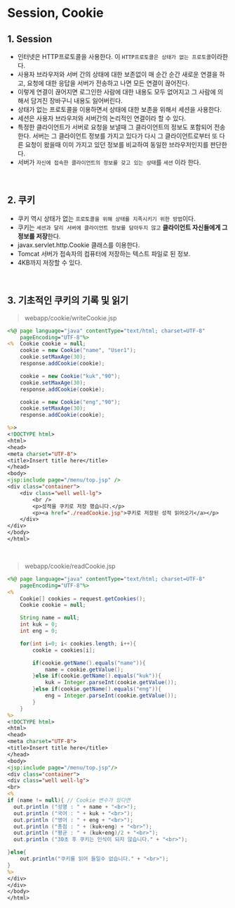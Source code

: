# Session, Cookie

## 1. Session

- 인터넷은 HTTP프로토콜을 사용한다. 이 `HTTP프로토콜은 상태가 없는 프로토콜`이라한다.
- 사용자 브라우저와 서버 간의 상태에 대한 보존없이 매 순간 순간 새로운 연결을 하고, 요청에 대한 응답을 서버가 전송하고 나면 모든 연결이 끊어진다.
- 이렇게 연결이 끊어지면 로그인한 사람에 대한 내용도 모두 없어지고 그 사람에 의해서 담겨진 장바구니 내용도 잃어버린다.
- 상태가 없는 프로토콜을 이용하면서 상태에 대한 보존을 위해서 세션을 사용한다.
- 세션은 사용자 브라우저와 서버간의 논리적인 연결이라 할 수 있다.
- 특정한 클라이언트가 서버로 요청을 보낼때 그 클라이언트의 정보도 포함되어 전송한다. 서버는 그 클라이언트 정보를 가지고 있다가 다시 그 클라이언트로부터 또 다른 요청이 왔을때 이미 가지고 있던 정보를 비교하여 동일한 브라우저인지를 판단한다.
- 서버가 `자신에 접속한 클라이언트의 정보를 갖고 있는 상태`를 `세션` 이라 한다.

<br />

## 2. 쿠키

- 쿠키 역시 상태가 없는 `프로토콜을 위해 상태를 지족시키기 위한 방법`이다.
- 쿠키는 `세션과 달리 서버에 클라이언트 정보를 담아두지 않고` **클라이언트 자신들에게 그 정보를 저장**한다.
- javax.servlet.http.Cookie 클래스를 이용한다.
- Tomcat 서버가 접속자의 컴퓨터에 저장하는 텍스트 파일로 된 정보.
- 4KB까지 저장할 수 있다.

<br />

## 3. 기초적인 쿠키의 기록 및 읽기

> webapp/cookie/writeCookie.jsp

```jsp
<%@ page language="java" contentType="text/html; charset=UTF-8"
    pageEncoding="UTF-8"%>
<% 	Cookie cookie = null;
	cookie = new Cookie("name", "User1");
	cookie.setMaxAge(30);
	response.addCookie(cookie);

	cookie = new Cookie("kuk","90");
	cookie.setMaxAge(30);
	response.addCookie(cookie);

	cookie = new Cookie("eng","90");
	cookie.setMaxAge(30);
	response.addCookie(cookie);

%>>
<!DOCTYPE html>
<html>
<head>
<meta charset="UTF-8">
<title>Insert title here</title>
</head>
<body>
<jsp:include page="/menu/top.jsp" />
<div class="container">
	<div class="well well-lg">
		<br />
		<p>성적을 쿠키로 저장 했습니다.</p>
		<p><a href="./readCookie.jsp">쿠키로 저장된 성적 읽어오기</a></p>
	</div>
</div>
</body>
</html>
```

<br />

> webapp/cookie/readCookie.jsp

```jsp
<%@ page language="java" contentType="text/html; charset=UTF-8"
    pageEncoding="UTF-8"%>
<%
	Cookie[] cookies = request.getCookies();
	Cookie cookie = null;

	String name = null;
	int kuk = 0;
	int eng = 0;

	for(int i=0; i< cookies.length; i++){
		cookie = cookies[i];

		if(cookie.getName().equals("name")){
			name = cookie.getValue();
		}else if(cookie.getName().equals("kuk")){
			kuk = Integer.parseInt(cookie.getValue());
		}else if(cookie.getName().equals("eng")){
			eng = Integer.parseInt(cookie.getValue());
		}
	}
%>
<!DOCTYPE html>
<html>
<head>
<meta charset="UTF-8">
<title>Insert title here</title>
</head>
<body>
<jsp:include page="/menu/top.jsp"/>
<div class="container">
<div class="well well-lg">
<br>
<%
if (name != null){ // Cookie 변수가 있다면
  out.println ("성명 : " + name + "<br>");
  out.println ("국어 : " + kuk + "<br>");
  out.println ("영어 : " + eng + "<br>");
  out.println ("총점 : " + (kuk+eng) + "<br>");
  out.println ("평균 : " + (kuk+eng)/2 + "<br>");
  out.println ("30초 후 쿠키는 인식이 되지 않습니다." + "<br>");

}else{
    out.println("쿠키를 읽어 들일수 없습니다." + "<br>");
}
%>
</div>
</div>
</body>
</html>
```
